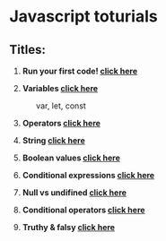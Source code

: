 # Javascript toturials

## Titles:

<ol>
  <li><p><strong>Run your first code! <a href="./lesson01/index.js">click here<a/></strong></p></li>
  <li><p><strong>Variables <a href="./lesson02/index.js">click here<a/></strong></p></li> 
   <ul>var, let, const</ul>
  <li><p><strong>Operators <a href="./lesson03/index.js">click here<a/></strong></p></li>
  <li><p><strong>String <a href="./lesson04/index.js">click here<a/></strong></p></li>
  <li><p><strong>Boolean values <a href="./lesson05/index.js">click here<a/></strong></p></li>
  <li><p><strong>Conditional expressions <a href="./lesson06/index.js">click here<a/></strong></p></li>
  <li><p><strong>Null vs undifined <a href="./lesson07/index.js">click here<a/></strong></p></li>
  <li><p><strong>Conditional operators <a href="./lesson08/index.js">click here<a/></strong></p></li>
  <li><p><strong>Truthy & falsy <a href="./lesson09/index.js">click here<a/></strong></p></li>
  
</ol>

